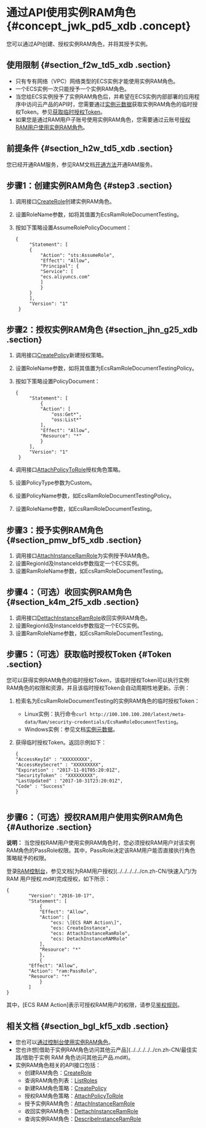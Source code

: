 # 通过API使用实例RAM角色 {#concept_jwk_pd5_xdb .concept}

您可以通过API创建、授权实例RAM角色，并将其授予实例。

## 使用限制 {#section_f2w_td5_xdb .section}

-   只有专有网络（VPC）网络类型的ECS实例才能使用实例RAM角色。
-   一个ECS实例一次只能授予一个实例RAM角色。
-   当您给ECS实例授予了实例RAM角色后，并希望在ECS实例内部部署的应用程序中访问云产品的API时，您需要通过[实例元数据](cn.zh-CN/实例转移/配置实例运行时环境/实例自定义数据和元数据/实例元数据.md#)获取实例RAM角色的临时授权Token。参见[获取临时授权Token](#)。
-   如果您是通过RAM用户子账号使用实例RAM角色，您需要通过云账号[授权RAM用户使用实例RAM角色](#)。

## 前提条件 {#section_h2w_td5_xdb .section}

您已经开通RAM服务，参见RAM文档[开通方法](../../../../../cn.zh-CN/产品定价/开通方法.md#)开通RAM服务。

## 步骤1：创建实例RAM角色 {#step3 .section}

1.  调用接口[CreateRole](../../../../../cn.zh-CN/API参考/角色管理接口/CreateRole.md#)创建实例RAM角色。
2.  设置RoleName参数，如将其值置为EcsRamRoleDocumentTesting。
3.  按如下策略设置AssumeRolePolicyDocument：

    ```
    {
         "Statement": [
         {
             "Action": "sts:AssumeRole",
             "Effect": "Allow",
             "Principal": {
             "Service": [
             "ecs.aliyuncs.com"
             ]
             }
         }
         ],
         "Version": "1"
     }
    ```


## 步骤2：授权实例RAM角色 {#section_jhn_g25_xdb .section}

1.  调用接口[CreatePolicy](../../../../../cn.zh-CN/API参考/权限策略管理接口/CreatePolicy.md#)新建授权策略。
2.  设置RoleName参数，如将其值置为EcsRamRoleDocumentTestingPolicy。
3.  按如下策略设置PolicyDocument：

    ```
    {
         "Statement": [
             {
             "Action": [
                 "oss:Get*",
                 "oss:List*"
             ],
             "Effect": "Allow",
             "Resource": "*"
             }
         ],
         "Version": "1"
     }
    ```

4.  调用接口[AttachPolicyToRole](../../../../../cn.zh-CN/API参考/权限策略管理接口/AttachPolicyToRole.md#)授权角色策略。
5.  设置PolicyType参数为Custom。
6.  设置PolicyName参数，如EcsRamRoleDocumentTestingPolicy。
7.  设置RoleName参数，如EcsRamRoleDocumentTesting。

## 步骤3：授予实例RAM角色 {#section_pmw_bf5_xdb .section}

1.  调用接口[AttachInstanceRamRole](../../../../../cn.zh-CN/API参考/实例/AttachInstanceRamRole.md#)为实例授予RAM角色。
2.  设置RegionId及InstanceIds参数指定一个ECS实例。
3.  设置RamRoleName参数，如EcsRamRoleDocumentTesting。

## 步骤4：（可选）收回实例RAM角色 {#section_k4m_2f5_xdb .section}

1.  调用接口[DettachInstanceRamRole](../../../../../cn.zh-CN/API参考/实例/DetachInstanceRamRole.md#)收回实例RAM角色。
2.  设置RegionId及InstanceIds参数指定一个ECS实例。
3.  设置RamRoleName参数，如EcsRamRoleDocumentTesting。

## 步骤5：（可选）获取临时授权Token {#Token .section}

您可以获得实例RAM角色的临时授权Token，该临时授权Token可以执行实例RAM角色的权限和资源，并且该临时授权Token会自动周期性地更新。示例：

1.  检索名为EcsRamRoleDocumentTesting的实例RAM角色的临时授权Token：
    -   Linux实例：执行命令`curl http://100.100.100.200/latest/meta-data/Ram/security-credentials/EcsRamRoleDocumentTesting`。
    -   Windows实例：参见文档[实例元数据](cn.zh-CN/实例转移/配置实例运行时环境/实例自定义数据和元数据/实例元数据.md#)。
2.  获得临时授权Token。返回示例如下：

    ```
    {
    "AccessKeyId" : "XXXXXXXXX",
    "AccessKeySecret" : "XXXXXXXXX",
    "Expiration" : "2017-11-01T05:20:01Z",
    "SecurityToken" : "XXXXXXXXX",
    "LastUpdated" : "2017-10-31T23:20:01Z",
    "Code" : "Success"
    }
    
    
    ```


## 步骤6：（可选）授权RAM用户使用实例RAM角色 {#Authorize .section}

**说明：** 当您授权RAM用户使用实例RAM角色时，您必须授权RAM用户对该实例RAM角色的PassRole权限。其中，PassRole决定该RAM用户能否直接执行角色策略赋予的权限。

登录[RAM控制台](https://ram.console.aliyun.com/#/overview)，参见文档[为RAM用户授权](../../../../../cn.zh-CN/快速入门/为 RAM 用户授权.md#)完成授权，如下所示：

```
{
        "Version": "2016-10-17",
        "Statement": [
            {
            "Effect": "Allow",
            "Action": [
                "ecs: \[ECS RAM Action\]",
                "ecs: CreateInstance",
                "ecs: AttachInstanceRamRole",
                "ecs: DetachInstanceRAMRole"
            ],
            "Resource": "*"
            },
            {
        "Effect": "Allow",
        "Action": "ram:PassRole",
        "Resource": "*"
            }
        ]
}
```

其中，\[ECS RAM Action\]表示可授权RAM用户的权限，请参见[鉴权规则](../../../../../cn.zh-CN/API参考/鉴权规则.md#)。

## 相关文档 {#section_bgl_kf5_xdb .section}

-   您也可以[通过控制台使用实例RAM角色](cn.zh-CN/安全/实例RAM角色/通过控制台使用实例RAM角色.md#)。
-   您也许想[借助于实例RAM角色访问其他云产品](../../../../../cn.zh-CN/最佳实践/借助于实例 RAM 角色访问其他云产品.md#)。
-   实例RAM角色相关的API接口包括：
    -   创建RAM角色：[CreateRole](../../../../../cn.zh-CN/API参考/角色管理接口/CreateRole.md#)
    -   查询RAM角色列表：[ListRoles](../../../../../cn.zh-CN/API参考/角色管理接口/ListRoles.md#)
    -   新建RAM角色策略：[CreatePolicy](../../../../../cn.zh-CN/API参考/权限策略管理接口/CreatePolicy.md#)
    -   授权RAM角色策略：[AttachPolicyToRole](../../../../../cn.zh-CN/API参考/权限策略管理接口/AttachPolicyToRole.md#)
    -   授予实例RAM角色：[AttachInstanceRamRole](../../../../../cn.zh-CN/API参考/实例/AttachInstanceRamRole.md#)
    -   收回实例RAM角色：[DettachInstanceRamRole](../../../../../cn.zh-CN/API参考/实例/DetachInstanceRamRole.md#)
    -   查询实例RAM角色：[DescribeInstanceRamRole](../../../../../cn.zh-CN/API参考/实例/DescribeInstanceRamRole.md#)

